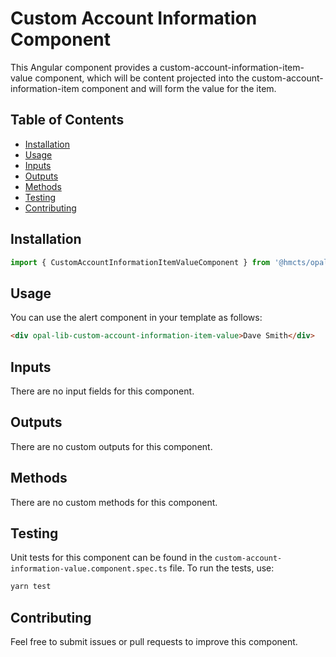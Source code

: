 # Custom Account Information Component

This Angular component provides a custom-account-information-item-value component, which will be content projected into the custom-account-information-item component and will form the value for the item.

## Table of Contents

- [Installation](#installation)
- [Usage](#usage)
- [Inputs](#inputs)
- [Outputs](#outputs)
- [Methods](#methods)
- [Testing](#testing)
- [Contributing](#contributing)

## Installation

```typescript
import { CustomAccountInformationItemValueComponent } from '@hmcts/opal-frontend-common/components/custom/custom-account-information/custom-account-information-item/custom-account-information-item-value';
```

## Usage

You can use the alert component in your template as follows:

```html
<div opal-lib-custom-account-information-item-value>Dave Smith</div>
```

## Inputs

There are no input fields for this component.

## Outputs

There are no custom outputs for this component.

## Methods

There are no custom methods for this component.

## Testing

Unit tests for this component can be found in the `custom-account-information-value.component.spec.ts` file. To run the tests, use:

```bash
yarn test
```

## Contributing

Feel free to submit issues or pull requests to improve this component.
